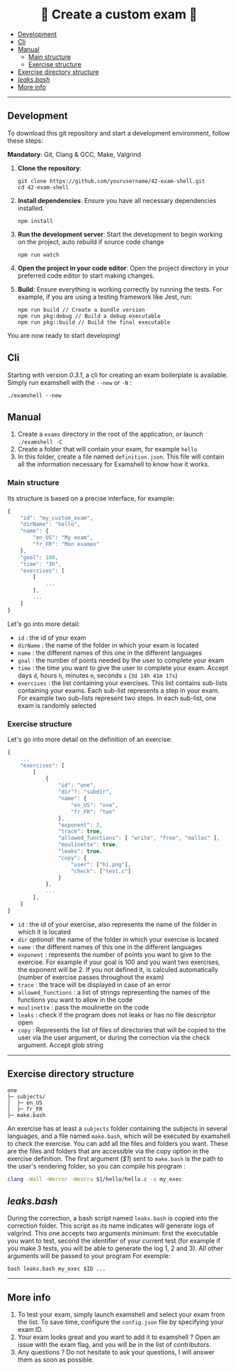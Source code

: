 <h1 align="center">🚀 Create a custom exam 🚀</h1>

- [Development](#development)
- [Cli](#cli)
- [Manual](#manual)
	- [Main structure](#main-structure)
	- [Exercise structure](#exercise-structure)
- [Exercise directory structure](#exercise-directory-structure)
- [*leaks.bash*](#leaksbash)
- [More info](#more-info)

---

## Development
To download this git repository and start a development environment, follow these steps:

**Mandatory**: Git, Clang & GCC, Make, Valgrind

1. **Clone the repository**:
	```shell
	git clone https://github.com/yourusername/42-exam-shell.git
	cd 42-exam-shell
	```

2. **Install dependencies**:
	Ensure you have all necessary dependencies installed.
	```shell
	npm install
	```

4. **Run the development server**:
	Start the development to begin working on the project, auto rebuild if source code change
	```shell
	npm run watch
	```

5. **Open the project in your code editor**:
	Open the project directory in your preferred code editor to start making changes.

6. **Build**:
	Ensure everything is working correctly by running the tests. For example, if you are using a testing framework like Jest, run:
	```shell
	npm run build // Create a bundle version
	npm run pkg:debug // Build a debug executable
	npm run pkg::build // Build the final executable
	```

You are now ready to start developing!

## Cli
Starting with version *0.3.1*, a cli for creating an exam boilerplate is available. Simply run examshell with the `--new` or `-N` :
```shell
./examshell --new
```

## Manual

1. Create a `exams` directory in the root of the application, or launch `./examshell -C`
2. Create a folder that will contain your exam, for example `hello`
3. In this folder, create a file named `definition.json`.
   This file will contain all the information necessary for Examshell to know how it works.

### Main structure
Its structure is based on a precise interface, for example:
```javascript
{
	"id": "my_custom_exam",
	"dirName": "hello",
	"name": {
		"en_US": "My exam",
		"fr_FR": "Mon examen"
	},
	"goal": 100,
	"time": "3h",
	"exercises": [
		[
			...
		],
		...
	]
}
```
Let's go into more detail:
- `id` : the id of your exam
- `dirName` : the name of the folder in which your exam is located
- `name` : the different names of this one in the different languages
- `goal` : the number of points needed by the user to complete your exam
- `time` : the time you want to give the user to complete your exam. Accept days `d`, hours `h`, minutes `m`, seconds `s` (`3d 14h 41m 17s`)
- `exercises` : the list containing your exercises.
  This list contains sub-lists containing your exams. Each sub-list represents a step in your exam. For example two sub-lists represent two steps. In each sub-list, one exam is randomly selected

### Exercise structure
Let's go into more detail on the definition of an exercise:

```javascript
{
	...
	"exercises": [
		[
			{
				"id": "one",
				"dir"?: "subdir",
				"name": {
					"en_US": "one",
					"fr_FR": "two"
				},
				"exponent": 2,
				"trace": true,
				"allowed_functions": [ "write", "free", "malloc" ],
				"moulinette": true,
				"leaks": true,
				"copy": {
					"user": ["hi.png"],
					"check": ["test.c"]
				}
			},
			...
		],
	]
}
```
- `id` : the id of your exercise, also represents the name of the folder in which it is located
- `dir` *optional*: the name of the folder in which your exercise is located
- `name` : the different names of this one in the different languages
- `exponent` : represents the number of points you want to give to the exercise. For example if your goal is 100 and you want two exercises, the exponent will be 2. If you not defined it, is calculed automatically (number of exercise passes throughout the exam)
- `trace` : the trace will be displayed in case of an error
- `allowed_functions` : a list of strings representing the names of the functions you want to allow in the code
- `moulinette` : pass the moulinette on the code
- `leaks` : check if the program does not leaks or has no file descriptor open
- `copy` : Represents the list of files of directories that will be copied to the user via the user argument, or during the correction via the check argument. Accept glob string

---

## Exercise directory structure
```shell
one
├─ subjects/
│  ├─ en_US
│  ├─ fr_FR
├─ make.bash
```
	
An exercise has at least a `subjects` folder containing the subjects in several languages, and a file named `make.bash`, which will be executed by examshell to check the exercise. You can add all the files and folders you want. These are the files and folders that are accessible via the copy option in the exercise definition.
The first argument (*$1*) sent to `make.bash` is the path to the user's rendering folder, so you can compile his program :
```bash
clang -Wall -Werror -Wextra $1/hello/hello.c -o my_exec
```

## *leaks.bash*
During the correction, a bash script named `leaks.bash` is copied into the correction folder.
This script as its name indicates will generate logs of valgrind. This one accepts two arguments minimum: first the executable you want to test, second the identifier of your current test (for example if you make 3 tests, you will be able to generate the log 1, 2 and 3). All other arguments will be passed to your program
For exemple:
```shell
bash leaks.bash my_exec $ID ...
```

---

## More info
1. To test your exam, simply launch examshell and select your exam from the list. To save time, configure the `config.json` file by specifying your exam ID.
2. Your exam looks great and you want to add it to examshell ? Open an issue with the exam flag, and you will be in the list of contributors.
3. Any questions ? Do not hesitate to ask your questions, I will answer them as soon as possible.
